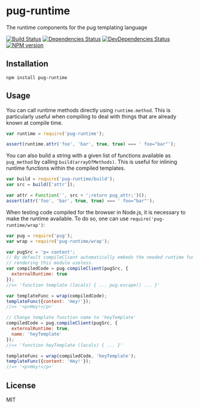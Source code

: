 # pug-runtime

The runtime components for the pug templating language

[![Build Status](https://img.shields.io/travis/pugjs/pug-runtime/master.svg)](https://travis-ci.org/pugjs/pug-runtime)
[![Dependencies Status](https://david-dm.org/pugjs/pug/status.svg?path=packages/pug-runtime)](https://david-dm.org/pugjs/pug?path=packages/pug-runtime)
[![DevDependencies Status](https://david-dm.org/pugjs/pug/dev-status.svg?path=packages/pug-runtime)](https://david-dm.org/pugjs/pug?path=packages/pug-runtime&type=dev)
[![NPM version](https://img.shields.io/npm/v/pug-runtime.svg)](https://www.npmjs.org/package/pug-runtime)

## Installation

    npm install pug-runtime

## Usage


You can call runtime methods directly using `runtime.method`.  This is particularly useful when compiling to deal with things that are already known at compile time.

```js
var runtime = require('pug-runtime');

assert(runtime.attr('foo', 'bar', true, true) === ' foo="bar"');
```

You can also build a string with a given list of functions available as `pug_method` by calling `build(arrayOfMethods)`.  This is useful for inlining runtime functions within the compiled templates.

```js
var build = require('pug-runtime/build');
var src = build(['attr']);

var attr = Function('', src + ';return pug_attr;')();
assert(attr('foo', 'bar', true, true) === ' foo="bar"');
```

When testing code compiled for the browser in Node.js, it is necessary to make the runtime available. To do so, one can use `require('pug-runtime/wrap')`:

```js
var pug = require('pug');
var wrap = require('pug-runtime/wrap');

var pugSrc = 'p= content';
// By default compileClient automatically embeds the needed runtime functions,
// rendering this module useless.
var compiledCode = pug.compileClient(pugSrc, {
  externalRuntime: true
});
//=> 'function template (locals) { ... pug.escape() ... }'

var templateFunc = wrap(compiledCode);
templateFunc({content: 'Hey!'});
//=> '<p>Hey!</p>'

// Change template function name to 'heyTemplate'
compiledCode = pug.compileClient(pugSrc, {
  externalRuntime: true,
  name: 'heyTemplate'
});
//=> 'function heyTemplate (locals) { ... }'

templateFunc = wrap(compiledCode, 'heyTemplate');
templateFunc({content: 'Hey!'});
//=> '<p>Hey!</p>'
```


## License

  MIT
